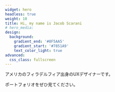 ```yaml
---
widget: hero
headless: true
weight: 10
title: Hi, my name is Jacob Scarani
# hero_media: 
design:
  background:
    gradient_end: '#8F5AA5'
    gradient_start: '#7851A9'
    text_color_light: true
advanced:
  css_class: fullscreen
---
```


アメリカのフィラデルフィア出身のUXデザイナーです。

ポートフォリオをぜひ見てください。